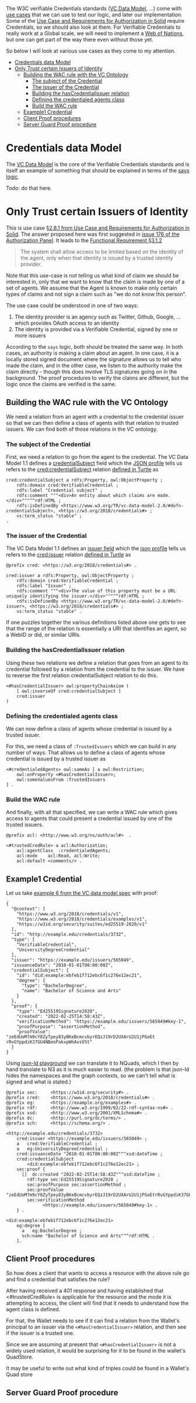 The W3C verifiable Credentials standards ([VC Data Model](https://www.w3.org/TR/vc-data-model/), ...) come with [use cases](https://www.w3.org/TR/vc-use-cases/) that we can use to test our logic, and later our implementation. Some of the [Use Case and Requirements for Authorization in Solid](https://solid.github.io/authorization-panel/authorization-ucr/) require Credentials, so we should also look at them.
For Verifiable Credentials to really work at a Global scale, we will need to implement a [Web of Nations](./WoN.md), but one can get part of the way there even without those yet.

So below I will look at various use cases as they come to my attention.

- [Credentials data Model](#credentials-data-model)
- [Only Trust certain Issuers of Identity](#only-trust-certain-issuers-of-identity)
  - [Building the WAC rule with the VC Ontology](#building-the-wac-rule-with-the-vc-ontology)
    - [The subject of the Credential](#the-subject-of-the-credential)
    - [The issuer of the Credential](#the-issuer-of-the-credential)
    - [Building the hasCredentialIssuer relation](#building-the-hascredentialissuer-relation)
    - [Defining the credentialed agents class](#defining-the-credentialed-agents-class)
    - [Build the WAC rule](#build-the-wac-rule)
  - [Example1 Credential](#example1-credential)
  - [Client Proof procedures](#client-proof-procedures)
  - [Server Guard Proof procedure](#server-guard-proof-procedure)


# Credentials data Model

The [VC Data Model](https://www.w3.org/TR/vc-data-model/) is the core of the Verifiable Credentials standards and is itself an example of something that should be explained in terms of the [says logic](../Logic/ABLP.md).

Todo: do that here.

# Only Trust certain Issuers of Identity

This is use case [§2.8.1 from Use Case and Requirements for Authorization in Solid](https://solid.github.io/authorization-panel/authorization-ucr/#uc-trustedissuers). The answer proposed here was first suggested in
[issue 176 of the Authorization Panel](https://github.com/solid/authorization-panel/issues/176). It leads to the [Functional Requirement §3.1.2](https://solid.github.io/authorization-panel/authorization-ucr/#req-trusted-identity)

> The system shall allow access to be limited based on the identity of the agent, only when that identity is issued by a trusted identity provider.

Note that this use-case is not telling us what kind of claim we should be interested in, only that we want to know that the claim is made by one of a set of agents. We assume that the Agent is known to make only certain types of claims and not sign a claim such as "we do not know this person". 


The use case could be understood in one of two ways:
1. The identity provider is an agency such as Twitter, Github, Google, ... which provides OAuth access to an identity
2. The identity is provided via a Verifiable Credential, signed by one or more issuers

According to the `says` logic, both should be treated the same way. In both cases, an authority is making a claim about an agent. In one case, it is a locally stored signed document where the signature allows us to tell who made the claim, and in the other case, we listen to the authority make the claim directly - though this does involve TLS signatures going on in the background. The proof procedures to verify the claims are different, but the logic once the claims are verified is the same.


## Building the WAC rule with the VC Ontology

We need a relation from an agent with a credential to the credential issuer so that we can then define a class of agents with that relation to trusted issuers.
We can find both of those relations in the VC ontology.


### The subject of the Credential

First, we need a relation to go from the agent to the credential. 
The VC Data Model 1.1 defines a [credentialSubject](https://www.w3.org/TR/vc-data-model/#credential-subject) field which the [JSON profile](https://www.w3.org/2018/credentials/v1) tells us refers to the [cred:credentialSubject](https://www.w3.org/2018/credentials/#credentialSubject) relation [defined in Turtle](https://www.w3.org/2018/credentials/vocabulary.ttl) as

```Turtle
cred:credentialSubject a rdfs:Property, owl:ObjectProperty ;
    rdfs:domain cred:VerifiableCredential ;
    rdfs:label "Credential subject" ;
    rdfs:comment """<div>An entity about which claims are made.</div>"""^^rdf:HTML ;
    rdfs:isDefinedBy <https://www.w3.org/TR/vc-data-model-2.0/#defn-credentialSubject>, <https://w3.org/2018/credentials#> ;
    vs:term_status "stable" ;
.
```

### The issuer of the Credential

The VC Data Model 1.1 defines an [issuer field](https://www.w3.org/TR/vc-data-model/#issuer) which the [json profile](https://www.w3.org/2018/credentials/v1) tells us refers to the [cred:issuer](https://www.w3.org/2018/credentials/#) relation [defined in Turtle](https://www.w3.org/2018/credentials/vocabulary.ttl) as

```Turtle
@prefix cred: <https://w3.org/2018/credentials#> .

cred:issuer a rdfs:Property, owl:ObjectProperty ;
    rdfs:domain cred:VerifiableCredential ;
    rdfs:label "Issuer" ;
    rdfs:comment """<div>The value of this property must be a URL uniquely identifying the issuer.</div>"""^^rdf:HTML ;
    rdfs:isDefinedBy <https://www.w3.org/TR/vc-data-model-2.0/#defn-issuer>, <https://w3.org/2018/credentials#> ;
    vs:term_status "stable" .
```

If one puzzles together the various definitions listed above one gets to see that the range of the relation is essentially a URI that identifies an agent, so a WebID or did, or similar URIs.

### Building the hasCredentialIssuer relation

Using these two relations we define a relation that goes from an agent to its credential followed by a relation from the credential to the issuer. 
We have to reverse the first relation credentialSubject relation to do this.

```Turtle
<#hasCredentialIssuer> owl:propertyChainAxiom (
    [ owl:inverseOf cred:credentialSubject ]
    cred:issuer 
)
```

### Defining the credentialed agents class

We can now define a class of agents whose credential is issued by a trusted issuer.

For this, we need a class of `:TrustedIssuers` which we can build in any number of ways.
That allows us to define a class of agents whose credential is issued by a trusted issuer as

```Turtle
<#credentialedAgents> owl:sameAs [ a owl:Restriction;
    owl:onProperty <#hasCredentialIssuer>;
    owl:someValuesFrom :TrustedIssuers
] .
```

### Build the WAC rule

And finally, with all that specified, we can write a WAC rule which gives access to agents that could present a credential issued by one of the trusted issuers.

```turtle
@prefix acl: <http://www.w3.org/ns/auth/acl#>  .

<#trustedCredRule> a acl:Authorization;
    acl:agentClass  :credentialedAgents;  
    acl:mode    acl:Read, acl:Write;  
    acl:default <comments/> .
```

## Example1 Credential

Let us take [example 6 from the VC data model spec](https://www.w3.org/TR/vc-data-model/#credential-subject) with proof: 

```jsonld
{
  "@context": [
    "https://www.w3.org/2018/credentials/v1",
    "https://www.w3.org/2018/credentials/examples/v1",
    "https://w3id.org/security/suites/ed25519-2020/v1"
  ],
  "id": "http://example.edu/credentials/3732",
  "type": [
    "VerifiableCredential",
    "UniversityDegreeCredential"
  ],
  "issuer": "https://example.edu/issuers/565049",
  "issuanceDate": "2010-01-01T00:00:00Z",
  "credentialSubject": {
    "id": "did:example:ebfeb1f712ebc6f1c276e12ec21",
    "degree": {
      "type": "BachelorDegree",
      "name": "Bachelor of Science and Arts"
    }
  },
  "proof": {
    "type": "Ed25519Signature2020",
    "created": "2022-02-25T14:58:43Z",
    "verificationMethod": "https://example.edu/issuers/565049#key-1",
    "proofPurpose": "assertionMethod",
    "proofValue": "zeEdUoM7m9cY8ZyTpey83yBKeBcmcvbyrEQzJ19rD2UXArU2U1jPGoEt
rRvGYppdiK37GU4NBeoPakxpWhAvsVSt"
  }
}
```

Using [json-ld playground](https://json-ld.org/playground/) we can translate it to NQuads, which I then by hand translate to N3 as it is much easier to read.  (the problem is that json-ld hides the namespaces and the graph contexts, so we can't tell what is signed and what is stated.)

```Turtle
@prefix sec:     <https://w3id.org/security#> .
@prefix cred:    <https://www.w3.org/2018/credentials#> .
@prefix eg:      <https://example.org/examples#> .
@prefix rdf:     <http://www.w3.org/1999/02/22-rdf-syntax-ns#> .
@prefix xsd:     <http://www.w3.org/2001/XMLSchema#> .
@prefix dc:      <http://purl.org/dc/terms/> .
@prefix sch:     <https://schema.org/> .
        
<http://example.edu/credentials/3732>
    cred:issuer <https://example.edu/issuers/565049> ;
    a   cred:VerifiableCredential ;
    a   eg:UniversityDegreeCredential ;
    cred:issuanceDate "2010-01-01T00:00:00Z"^^xsd:dateTime ;
    cred:credentialSubject
        <did:example:ebfeb1f712ebc6f1c276e12ec21> ;
    sec:proof {
      []  dc:created "2022-02-25T14:58:43Z"^^xsd:dateTime ;
        rdf:type sec:Ed25519Signature2020 ;
        sec:proofPurpose sec:assertionMethod ;
        sec:proofValue "zeEdUoM7m9cY8ZyTpey83yBKeBcmcvbyrEQzJ19rD2UXArU2U1jPGoEtrRvGYppdiK37GU4NBeoPakxpWhAvsVSt"^^sec:multibase; 
        sec:verificationMethod
              <https://example.edu/issuers/565049#key-1> .        
    } .

<did:example:ebfeb1f712ebc6f1c276e12ec21>
    eg:degree [ 
      a   eg:BachelorDegree ;
      sch:name "Bachelor of Science and Arts"^^rdf:HTML .
    ].
```

## Client Proof procedures

So how does a client that wants to access a resource with the above rule go and find a credential that satisfies the rule?

After having received a 401 response and having established that <#trustedCredRule> is applicable for the resource and the mode it is attempting to access, the client will find that it needs to understand how the agent class is defined.

For that, the Wallet needs to see if it can find a relation from the Wallet's principal to an issuer via the `<#hasCredentialIssuer>` relation, and then see if the issuer is a trusted one.

Since we are assuming at present that `<#hasCredentialIssuer>` is not a widely used relation, it would be surprising for it to be found in the wallet's QuadStore. 

It may be useful to write out what kind of triples could be found in a Wallet's Quad store


## Server Guard Proof procedure

